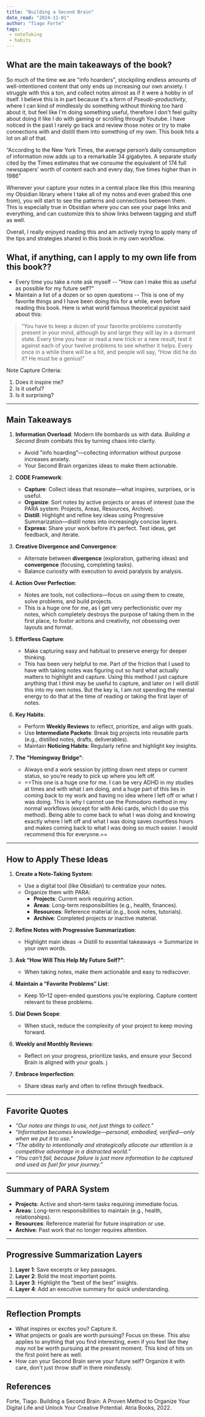 ```yaml
---
title: "Building a Second Brain"
date_read: "2024-11-01"
author: "Tiago Forte"
tags:
 - noteTaking
 - habits
---
```

## What are the main takeaways of the book?
So much of the time we are "info hoarders", stockpiling endless amounts of well-intentioned content that only ends up increasing our own anxiety. I struggle with this a ton, and collect notes almost as if it were a hobby in of itself. I believe this is in part because it's a form of *Pseudo-productivity*, where I can kind of mindlessly do something without thinking too hard about it, but feel like I'm doing something useful, therefore I don't feel guilty about doing it like I do with gaming or scrolling through Youtube. I have noticed in the past I rarely go back and review those notes or try to make connections with and distill them into something of my own. This book hits a lot on all of that.

“According to the New York Times, the average person’s daily consumption of information now adds up to a remarkable 34 gigabytes. A separate study cited by the Times estimates that we consume the equivalent of 174 full newspapers’ worth of content each and every day, five times higher than in 1986”

Whenever your capture your notes in a central place like this (this meaning my Obsidian library where I take all of my notes and even grabed this one from), you will start to see the patterns and connections between them. This is especially true in Obsidian where you can see your page links and everything, and can customize this to show links between tagging and stuff as well.

Overall, I really enjoyed reading this and am actively trying to apply many of the tips and strategies shared in this book in my own workflow.

## What, if anything, can I apply to my own life from this book??
- Every time you take a note ask myself -- "How can I make this as useful as possible for my future self?"
- Maintain a list of a dozen or so open questions -- This is one of my favorite things and I have been doing this for a while, even before reading this book. Here is what world famous theoretical pysicist said about this:
> “You have to keep a dozen of your favorite problems constantly present in your mind, although by and large they will lay in a dormant state. Every time you hear or read a new trick or a new result, test it against each of your twelve problems to see whether it helps. Every once in a while there will be a hit, and people will say, “How did he do it? He must be a genius!”

Note Capture Criteria:
1. Does it inspire me? 
2. Is it useful? 
3. Is it surprising?

---
## **Main Takeaways**

1. **Information Overload**: Modern life bombards us with data. _Building a Second Brain_ combats this by turning chaos into clarity.
    - Avoid "info hoarding"—collecting information without purpose increases anxiety.
    - Your Second Brain organizes ideas to make them actionable.

2. **CODE Framework**:
    - **Capture**: Collect ideas that resonate—what inspires, surprises, or is useful.
    - **Organize**: Sort notes by active projects or areas of interest (use the PARA system: Projects, Areas, Resources, Archive).
    - **Distill**: Highlight and refine key ideas using Progressive Summarization—distill notes into increasingly concise layers.
    - **Express**: Share your work before it’s perfect. Test ideas, get feedback, and iterate.

3. **Creative Divergence and Convergence**:
    - Alternate between **divergence** (exploration, gathering ideas) and **convergence** (focusing, completing tasks).
    - Balance curiosity with execution to avoid paralysis by analysis.

4. **Action Over Perfection**:
    - Notes are tools, not collections—focus on _using_ them to create, solve problems, and build projects.
    - This is a huge one for me, as I get very perfectionistic over my notes, which completely destroys the purpose of taking them in the first place, to fostor actions and creativity, not obsessing over layouts and format.

5. **Effortless Capture**:
    - Make capturing easy and habitual to preserve energy for deeper thinking.
    - This has been very helpful to me. Part of the friction that I used to have with taking notes was figuring out so hard what actually matters to highlight and capture. Using this method I just capture anything that I *think* may be useful to capture, and later on I will distill this into my own notes. But the key is, I am not spending the mental energy to do that at the time of reading or taking the first layer of notes.

6. **Key Habits**:
    - Perform **Weekly Reviews** to reflect, prioritize, and align with goals.
    - Use **Intermediate Packets**: Break big projects into reusable parts (e.g., distilled notes, drafts, deliverables).
    - Maintain **Noticing Habits**: Regularly refine and highlight key insights.

7. **The "Hemingway Bridge"**:
    - Always end a work session by jotting down next steps or current status, so you’re ready to pick up where you left off.
    - ==This one is a huge one for me. I can be very ADHD in my studies at times and with what I am doing, and a huge part of this lies in coming back to my work and having no idea where I left off or what I was doing. This is why I cannot use the Pomodoro method in my normal workflows (except for with Anki cards, which I do use this method). Being able to come back to what I was doing and knowing exactly where I left off and what I was doing saves countless hours and makes coming back to what I was doing so much easier. I would recommend this for everyone.==

---

## **How to Apply These Ideas**

1. **Create a Note-Taking System**:
    - Use a digital tool (like Obsidian) to centralize your notes.
    - Organize them with PARA:
        - **Projects**: Current work requiring action.
        - **Areas**: Long-term responsibilities (e.g., health, finances).
        - **Resources**: Reference material (e.g., book notes, tutorials).
        - **Archive**: Completed projects or inactive material.

2. **Refine Notes with Progressive Summarization**:
    - Highlight main ideas → Distill to essential takeaways → Summarize in your own words.

3. **Ask “How Will This Help My Future Self?”**:
    - When taking notes, make them actionable and easy to rediscover.

4. **Maintain a “Favorite Problems” List**:
    - Keep 10–12 open-ended questions you’re exploring. Capture content relevant to these problems.

5. **Dial Down Scope**:
    - When stuck, reduce the complexity of your project to keep moving forward.

6. **Weekly and Monthly Reviews**:
    - Reflect on your progress, prioritize tasks, and ensure your Second Brain is aligned with your goals.
    j
7. **Embrace Imperfection**:
    - Share ideas early and often to refine through feedback.

---

## **Favorite Quotes**

- _“Our notes are things to use, not just things to collect.”_
- _“Information becomes knowledge—personal, embodied, verified—only when we put it to use.”_
- _“The ability to intentionally and strategically allocate our attention is a competitive advantage in a distracted world.”_
- _“You can’t fail, because failure is just more information to be captured and used as fuel for your journey.”_

---

## **Summary of PARA System**

- **Projects**: Active and short-term tasks requiring immediate focus.
- **Areas**: Long-term responsibilities to maintain (e.g., health, relationships).
- **Resources**: Reference material for future inspiration or use.
- **Archive**: Past work that no longer requires attention.

---

## **Progressive Summarization Layers**

1. **Layer 1**: Save excerpts or key passages.
2. **Layer 2**: Bold the most important points.
3. **Layer 3**: Highlight the “best of the best” insights.
4. **Layer 4**: Add an executive summary for quick understanding.

---

## **Reflection Prompts**

- What inspires or excites you? Capture it.
- What projects or goals are worth pursuing? Focus on these. This also applies to anything that you find interesting, even if you feel like they may not be worth pursuing at the present moment. This kind of hits on the first point here as well.
- How can your Second Brain serve your future self? Organize it with care, don't just throw stuff in there mindlessly.

## References
Forte, Tiago. Building a Second Brain: A Proven Method to Organize Your Digital Life and Unlock Your Creative Potential. Atria Books, 2022.
